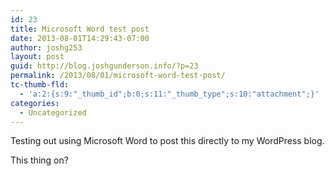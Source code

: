 ```yaml
---
id: 23
title: Microsoft Word test post
date: 2013-08-01T14:29:43-07:00
author: joshg253
layout: post
guid: http://blog.joshgunderson.info/?p=23
permalink: /2013/08/01/microsoft-word-test-post/
tc-thumb-fld:
  - 'a:2:{s:9:"_thumb_id";b:0;s:11:"_thumb_type";s:10:"attachment";}'
categories:
  - Uncategorized
---
```

Testing out using Microsoft Word to post this directly to my WordPress blog.

This thing on?